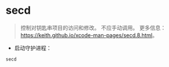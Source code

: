 # secd

> 控制对钥匙串项目的访问和修改。
> 不应手动调用。
> 更多信息：<https://keith.github.io/xcode-man-pages/secd.8.html>。

- 启动守护进程：

`secd`